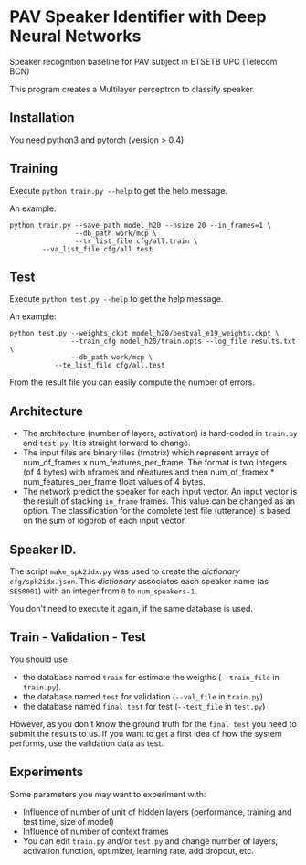 # PAV Speaker Identifier with Deep Neural Networks

Speaker recognition baseline for PAV subject in ETSETB UPC (Telecom BCN)

This program creates a Multilayer perceptron to classify speaker.

## Installation
You need python3 and pytorch (version > 0.4)

## Training
Execute `python train.py --help` to get the help message.

An example:
```
python train.py --save_path model_h20 --hsize 20 --in_frames=1 \
                --db_path work/mcp \
                --tr_list_file cfg/all.train \
		--va_list_file cfg/all.test 
```


## Test
Execute `python test.py --help` to get the help message.

An example:
```
python test.py --weights_ckpt model_h20/bestval_e19_weights.ckpt \
               --train_cfg model_h20/train.opts --log_file results.txt \
               --db_path work/mcp \
	       --te_list_file cfg/all.test
```


From the result file you can easily compute the number of errors.

## Architecture

- The architecture (number of layers, activation) is hard-coded in `train.py` and `test.py`. It is straight forward to change.
- The input files are binary files (fmatrix) which represent arrays of num_of_frames x num_features_per_frame. The format is two integers (of 4 bytes) with nframes and nfeatures and then num_of_framex * num_features_per_frame float values of 4 bytes.
- The network predict the speaker for each input vector. An input vector is the result of stacking `in_frame` frames. This value can be changed as an option. The classification for the complete test file (utterance) is based on the sum of logprob of each input vector.


## Speaker ID.

The script `make_spk2idx.py` was used to create the _dictionary_
`cfg/spk2idx.json`. This _dictionary_ associates each speaker name (as
`SES0001`) with an integer from `0` to `num_speakers-1`.


You don't need to execute it again, if the same database is used.


## Train - Validation - Test


You should use
- the database named `train` for estimate the weigths (`--train_file` in `train.py`).
- the database named `test` for validation (`--val_file` in `train.py`)
- the database named `final test` for test (`--test_file` in `test.py`)

However, as you don't know the ground truth for the `final test` you need to submit the results to us.
If you want to get a first idea of how the system performs, use the validation data as test.


## Experiments

Some parameters you may want to experiment with:
- Influence of number of unit of hidden layers (performance, training and test time, size of model)
- Influence of number of context frames
- You can edit `train.py` and/or `test.py` and change number of layers,
activation function, optimizer, learning rate, add dropout, etc.

